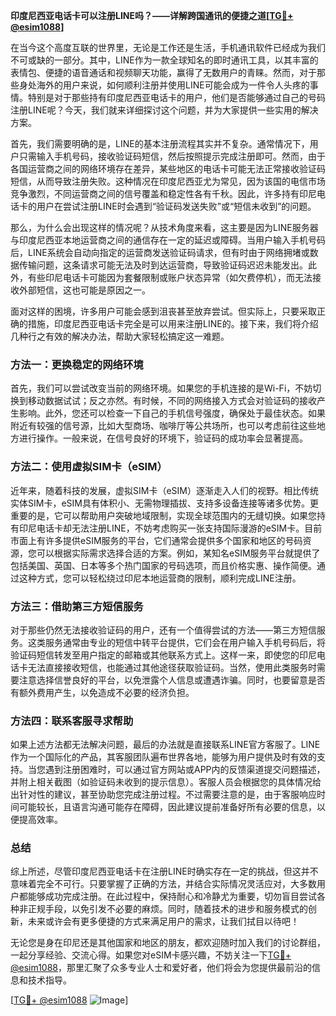**印度尼西亚电话卡可以注册LINE吗？——详解跨国通讯的便捷之道[[TG💪+ @esim1088](https://t.me/s/esim1088)]**

在当今这个高度互联的世界里，无论是工作还是生活，手机通讯软件已经成为我们不可或缺的一部分。其中，LINE作为一款全球知名的即时通讯工具，以其丰富的表情包、便捷的语音通话和视频聊天功能，赢得了无数用户的青睐。然而，对于那些身处海外的用户来说，如何顺利注册并使用LINE可能会成为一件令人头疼的事情。特别是对于那些持有印度尼西亚电话卡的用户，他们是否能够通过自己的号码注册LINE呢？今天，我们就来详细探讨这个问题，并为大家提供一些实用的解决方案。

首先，我们需要明确的是，LINE的基本注册流程其实并不复杂。通常情况下，用户只需输入手机号码，接收验证码短信，然后按照提示完成注册即可。然而，由于各国运营商之间的网络环境存在差异，某些地区的电话卡可能无法正常接收验证码短信，从而导致注册失败。这种情况在印度尼西亚尤为常见，因为该国的电信市场竞争激烈，不同运营商之间的信号覆盖和稳定性各有千秋。因此，许多持有印尼电话卡的用户在尝试注册LINE时会遇到“验证码发送失败”或“短信未收到”的问题。

那么，为什么会出现这样的情况呢？从技术角度来看，这主要是因为LINE服务器与印度尼西亚本地运营商之间的通信存在一定的延迟或障碍。当用户输入手机号码后，LINE系统会自动向指定的运营商发送验证码请求，但有时由于网络拥堵或数据传输问题，这条请求可能无法及时到达运营商，导致验证码迟迟未能发出。此外，有些印尼电话卡可能因为套餐限制或账户状态异常（如欠费停机），而无法接收外部短信，这也可能是原因之一。

面对这样的困境，许多用户可能会感到沮丧甚至放弃尝试。但实际上，只要采取正确的措施，印度尼西亚电话卡完全是可以用来注册LINE的。接下来，我们将介绍几种行之有效的解决办法，帮助大家轻松搞定这一难题。

### 方法一：更换稳定的网络环境

首先，我们可以尝试改变当前的网络环境。如果您的手机连接的是Wi-Fi，不妨切换到移动数据试试；反之亦然。有时候，不同的网络接入方式会对验证码的接收产生影响。此外，您还可以检查一下自己的手机信号强度，确保处于最佳状态。如果附近有较强的信号源，比如大型商场、咖啡厅等公共场所，也可以考虑前往这些地方进行操作。一般来说，在信号良好的环境下，验证码的成功率会显著提高。

### 方法二：使用虚拟SIM卡（eSIM）

近年来，随着科技的发展，虚拟SIM卡（eSIM）逐渐走入人们的视野。相比传统实体SIM卡，eSIM具有体积小、无需物理插拔、支持多设备连接等诸多优势。更重要的是，它可以帮助用户突破地域限制，实现全球范围内的无缝切换。如果您持有印尼电话卡却无法注册LINE，不妨考虑购买一张支持国际漫游的eSIM卡。目前市面上有许多提供eSIM服务的平台，它们通常会提供多个国家和地区的号码资源，您可以根据实际需求选择合适的方案。例如，某知名eSIM服务平台就提供了包括美国、英国、日本等多个热门国家的号码选项，而且价格实惠、操作简便。通过这种方式，您可以轻松绕过印尼本地运营商的限制，顺利完成LINE注册。

### 方法三：借助第三方短信服务

对于那些仍然无法接收验证码的用户，还有一个值得尝试的方法——第三方短信服务。这类服务通常由专业的短信中转平台提供，它们会在用户输入手机号码后，将验证码短信转发至用户指定的邮箱或其他联系方式上。这样一来，即使您的印尼电话卡无法直接接收短信，也能通过其他途径获取验证码。当然，使用此类服务时需要注意选择信誉良好的平台，以免泄露个人信息或遭遇诈骗。同时，也要留意是否有额外费用产生，以免造成不必要的经济负担。

### 方法四：联系客服寻求帮助

如果上述方法都无法解决问题，最后的办法就是直接联系LINE官方客服了。LINE作为一个国际化的产品，其客服团队遍布世界各地，能够为用户提供及时有效的支持。当您遇到注册困难时，可以通过官方网站或APP内的反馈渠道提交问题描述，并附上相关截图（如验证码未收到的提示信息）。客服人员会根据您的具体情况给出针对性的建议，甚至协助您完成注册过程。不过需要注意的是，由于客服响应时间可能较长，且语言沟通可能存在障碍，因此建议提前准备好所有必要的信息，以便提高效率。

### 总结

综上所述，尽管印度尼西亚电话卡在注册LINE时确实存在一定的挑战，但这并不意味着完全不可行。只要掌握了正确的方法，并结合实际情况灵活应对，大多数用户都能够成功完成注册。在此过程中，保持耐心和冷静尤为重要，切勿盲目尝试各种非正规手段，以免引发不必要的麻烦。同时，随着技术的进步和服务模式的创新，未来或许会有更多便捷的方式来满足用户的需求，让我们拭目以待吧！

无论您是身在印尼还是其他国家和地区的朋友，都欢迎随时加入我们的讨论群组，一起分享经验、交流心得。如果您对eSIM卡感兴趣，不妨关注一下[TG💪+ @esim1088](https://t.me/s/esim1088)，那里汇聚了众多专业人士和爱好者，他们将会为您提供最前沿的信息和技术指导。

[[TG💪+ @esim1088](https://t.me/s/esim1088) ![Image](https://i.postimg.cc/4NQfJmqS/Snipaste-2025-05-13-00-14-12.png)]